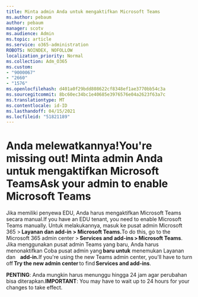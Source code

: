 ```yaml
---
title: Minta admin Anda untuk mengaktifkan Microsoft Teams
ms.author: pebaum
author: pebaum
manager: scotv
ms.audience: Admin
ms.topic: article
ms.service: o365-administration
ROBOTS: NOINDEX, NOFOLLOW
localization_priority: Normal
ms.collection: Adm_O365
ms.custom:
- "9000067"
- "2660"
- "1576"
ms.openlocfilehash: d401a0f29bdd808622cf8348ef1ae3770bb54c3a
ms.sourcegitcommit: 8bc60ec34bc1e40685e3976576e04a2623f63a7c
ms.translationtype: MT
ms.contentlocale: id-ID
ms.lasthandoff: 04/15/2021
ms.locfileid: "51821189"
---
```

# <a name="youre-missing-out-ask-your-admin-to-enable-microsoft-teams"></a><span data-ttu-id="80f36-102">Anda melewatkannya!</span><span class="sxs-lookup"><span data-stu-id="80f36-102">You're missing out!</span></span> <span data-ttu-id="80f36-103">Minta admin Anda untuk mengaktifkan Microsoft Teams</span><span class="sxs-lookup"><span data-stu-id="80f36-103">Ask your admin to enable Microsoft Teams</span></span>

<span data-ttu-id="80f36-104">Jika memiliki penyewa EDU, Anda harus mengaktifkan Microsoft Teams secara manual.</span><span class="sxs-lookup"><span data-stu-id="80f36-104">If you have an EDU tenant, you need to enable Microsoft Teams manually.</span></span> <span data-ttu-id="80f36-105">Untuk melakukannya, masuk ke pusat admin Microsoft 365 > **Layanan dan add-in > Microsoft Teams.**</span><span class="sxs-lookup"><span data-stu-id="80f36-105">To do this, go to the Microsoft 365 admin center > **Services and add-ins > Microsoft Teams**.</span></span> <span data-ttu-id="80f36-106">Jika menggunakan pusat admin Teams yang baru, Anda harus menonaktifkan Coba pusat admin yang **baru untuk** menemukan Layanan dan    **add-in.**</span><span class="sxs-lookup"><span data-stu-id="80f36-106">If you're using the new Teams admin center, you'll have to turn off **Try the new admin center** to find **Services and add-ins**.</span></span> 

<span data-ttu-id="80f36-107">**PENTING**: Anda mungkin harus menunggu hingga 24 jam agar perubahan bisa diterapkan.</span><span class="sxs-lookup"><span data-stu-id="80f36-107">**IMPORTANT**: You may have to wait up to 24 hours for your changes to take effect.</span></span>